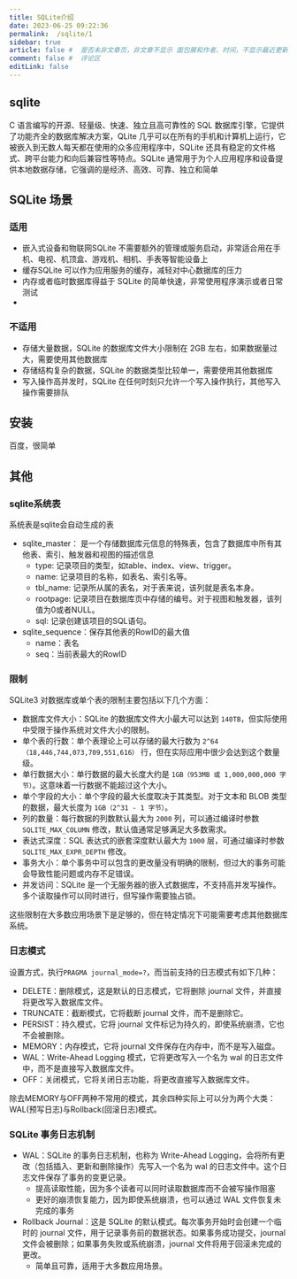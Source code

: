 ```yaml
---
title: SQLite介绍
date: 2023-06-25 09:22:36
permalink:  /sqlite/1
sidebar: true
article: false #  是否未非文章页，非文章不显示 面包屑和作者、时间，不显示最近更新栏，不会参与到最近更新文章的数据计算中
comment: false #  评论区
editLink: false
---
```



## sqlite
C 语言编写的开源、轻量级、快速、独立且高可靠性的 SQL 数据库引擎，它提供了功能齐全的数据库解决方案，QLite 几乎可以在所有的手机和计算机上运行，它被嵌入到无数人每天都在使用的众多应用程序中，SQLite 还具有稳定的文件格式、跨平台能力和向后兼容性等特点。SQLite 通常用于为个人应用程序和设备提供本地数据存储，它强调的是经济、高效、可靠、独立和简单

## SQLite 场景
### 适用
- 嵌入式设备和物联网SQLite 不需要额外的管理或服务启动，非常适合用在手机、电视、机顶盒、游戏机、相机、手表等智能设备上
- 缓存SQLite 可以作为应用服务的缓存，减轻对中心数据库的压力
- 内存或者临时数据库得益于 SQLite 的简单快速，非常使用程序演示或者日常测试
- 
### 不适用
- 存储大量数据，SQLite 的数据库文件大小限制在 2GB 左右，如果数据量过大，需要使用其他数据库
- 存储结构复杂的数据，SQLite 的数据类型比较单一，需要使用其他数据库
- 写入操作高并发时，SQLite 在任何时刻只允许一个写入操作执行，其他写入操作需要排队

## 安装
百度，很简单

## 其他
### sqlite系统表
系统表是sqlite会自动生成的表
* sqlite_master： 是一个存储数据库元信息的特殊表，包含了数据库中所有其他表、索引、触发器和视图的描述信息
  * type: 记录项目的类型，如table、index、view、trigger。
  * name: 记录项目的名称，如表名、索引名等。
  * tbl_name: 记录所从属的表名，对于表来说，该列就是表名本身。
  * rootpage: 记录项目在数据库页中存储的编号。对于视图和触发器，该列值为0或者NULL。
  * sql: 记录创建该项目的SQL语句。
* sqlite_sequence：保存其他表的RowID的最大值
  * name：表名
  * seq：当前表最大的RowID

### 限制
SQLite3 对数据库或单个表的限制主要包括以下几个方面：
* 数据库文件大小：SQLite 的数据库文件大小最大可以达到 `140TB`，但实际使用中受限于操作系统对文件大小的限制。
* 单个表的行数：单个表理论上可以存储的最大行数为 `2^64（18,446,744,073,709,551,616）` 行，但在实际应用中很少会达到这个数量级。
* 单行数据大小：单行数据的最大长度大约是 `1GB（953MB 或 1,000,000,000 字节）`。这意味着一行数据不能超过这个大小。
* 单个字段的大小：单个字段的最大长度取决于其类型。对于文本和 BLOB 类型的数据，最大长度为 `1GB（2^31 - 1 字节）`。
* 列的数量：每行数据的列数默认最大为 `2000` 列，可以通过编译时参数 `SQLITE_MAX_COLUMN` 修改，默认值通常足够满足大多数需求。
* 表达式深度：SQL 表达式的嵌套深度默认最大为 `1000` 层，可通过编译时参数 `SQLITE_MAX_EXPR_DEPTH` 修改。
* 事务大小：单个事务中可以包含的更改量没有明确的限制，但过大的事务可能会导致性能问题或内存不足错误。
* 并发访问：SQLite 是一个无服务器的嵌入式数据库，不支持高并发写操作。多个读取操作可以同时进行，但写操作需要独占锁。

这些限制在大多数应用场景下是足够的，但在特定情况下可能需要考虑其他数据库系统。

### 日志模式
设置方式，执行`PRAGMA journal_mode=?`，而当前支持的日志模式有如下几种：
* DELETE：删除模式，这是默认的日志模式，它将删除 journal 文件，并直接将更改写入数据库文件。
* TRUNCATE：截断模式，它将截断 journal 文件，而不是删除它。
* PERSIST：持久模式，它将 journal 文件标记为持久的，即使系统崩溃，它也不会被删除。
* MEMORY：内存模式，它将 journal 文件保存在内存中，而不是写入磁盘。
* WAL：Write-Ahead Logging 模式，它将更改写入一个名为 wal 的日志文件中，而不是直接写入数据库文件。
* OFF：关闭模式，它将关闭日志功能，将更改直接写入数据库文件。

除去MEMORY与OFF两种不常用的模式，其余四种实际上可以分为两个大类：WAL(预写日志)与Rollback(回滚日志)模式。

### SQLite 事务日志机制
* WAL：SQLite 的事务日志机制，也称为 Write-Ahead Logging，会将所有更改（包括插入、更新和删除操作）先写入一个名为 wal 的日志文件中。这个日志文件保存了事务的变更记录。
  * 提高读取性能，因为多个读者可以同时读取数据库而不会被写操作阻塞
  * 更好的崩溃恢复能力，因为即使系统崩溃，也可以通过 WAL 文件恢复未完成的事务
* Rollback Journal：这是 SQLite 的默认模式。每次事务开始时会创建一个临时的 journal 文件，用于记录事务前的数据状态。如果事务成功提交，journal 文件会被删除；如果事务失败或系统崩溃，journal 文件将用于回滚未完成的更改。
  * 简单且可靠，适用于大多数应用场景。